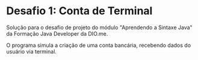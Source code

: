 # Desafio 1: Conta de Terminal

Solução para o desafio de projeto do módulo "Aprendendo a Sintaxe Java" da Formação Java Developer da DIO.me.

O programa simula a criação de uma conta bancária, recebendo dados do usuário via terminal.